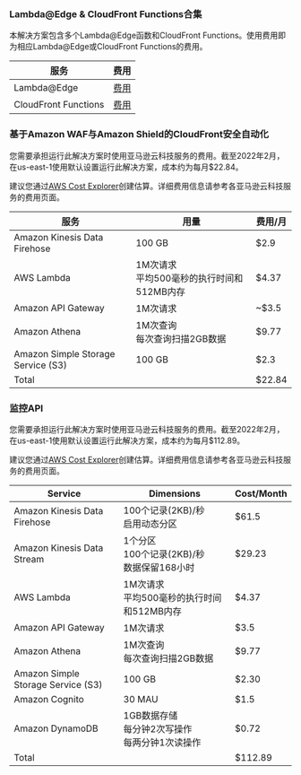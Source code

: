 ### Lambda@Edge & CloudFront Functions合集

本解决方案包含多个Lambda@Edge函数和CloudFront Functions。使用费用即为相应Lambda@Edge或CloudFront Functions的费用。

|  服务  | 费用  | 
|  ----  | ----  | 
| Lambda@Edge | [费用](https://aws.amazon.com/lambda/pricing/) | 
| CloudFront Functions | [费用](https://aws.amazon.com/cloudfront/pricing/) | 



### 基于Amazon WAF与Amazon Shield的CloudFront安全自动化
您需要承担运行此解决方案时使用亚马逊云科技服务的费用。截至2022年2月，在us-east-1使用默认设置运行此解决方案，成本约为每月$22.84。 

建议您通过[AWS Cost Explorer](http://aws.amazon.com/aws-cost-management/aws-cost-explorer/)创建估算。详细费用信息请参考各亚马逊云科技服务的费用页面。

|  服务  | 用量 | 费用/月 | 
|  ----  | ----  | ----  |  
| Amazon Kinesis Data Firehose | 100 GB | $2.9 |
| AWS Lambda | 1M次请求<br>平均500毫秒的执行时间和512MB内存 | $4.37 |
| Amazon API Gateway | 1M次请求 | ~$3.5 |
| Amazon Athena | 1M次查询<br>每次查询扫描2GB数据 | $9.77 |
| Amazon Simple Storage Service (S3) | 100 GB | $2.3 |
| Total |  | $22.84 |


### 监控API
您需要承担运行此解决方案时使用亚马逊云科技服务的费用。截至2022年2月，在us-east-1使用默认设置运行此解决方案，成本约为每月$112.89。

建议您通过[AWS Cost Explorer](http://aws.amazon.com/aws-cost-management/aws-cost-explorer/)创建估算。详细费用信息请参考各亚马逊云科技服务的费用页面。


|  Service  | Dimensions | Cost/Month | 
|  ----  | ----  | ----  |  
| Amazon Kinesis Data Firehose | 100个记录(2KB)/秒<br>启用动态分区 | $61.5 |
| Amazon Kinesis Data Stream | 1个分区<br>100个记录(2KB)/秒<br>数据保留168小时 | $29.23 |
| AWS Lambda | 1M次请求<br>平均500毫秒的执行时间和512MB内存 | $4.37 |
| Amazon API Gateway | 1M次请求 | $3.5 |
| Amazon Athena | 1M次查询<br>每次查询扫描2GB数据 | $9.77 |
| Amazon Simple Storage Service (S3) | 100 GB | $2.30 |
| Amazon Cognito | 30 MAU | $1.5 |
| Amazon DynamoDB | 1GB数据存储<br>每分钟2次写操作<br>每两分钟1次读操作 | $0.72 |
| Total |  | $112.89 |